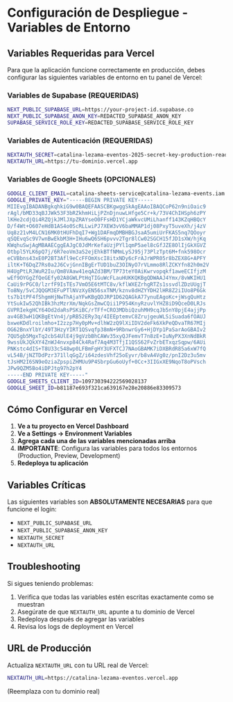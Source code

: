 # Configuración de Despliegue - Variables de Entorno

## Variables Requeridas para Vercel

Para que la aplicación funcione correctamente en producción, debes configurar las siguientes variables de entorno en tu panel de Vercel:

### Variables de Supabase (REQUERIDAS)
```bash
NEXT_PUBLIC_SUPABASE_URL=https://your-project-id.supabase.co
NEXT_PUBLIC_SUPABASE_ANON_KEY=REDACTED_SUPABASE_ANON_KEY
SUPABASE_SERVICE_ROLE_KEY=REDACTED_SUPABASE_SERVICE_ROLE_KEY
```

### Variables de Autenticación (REQUERIDAS)
```bash
NEXTAUTH_SECRET=catalina-lezama-eventos-2025-secret-key-production-ready
NEXTAUTH_URL=https://tu-dominio.vercel.app
```

### Variables de Google Sheets (OPCIONALES)
```bash
GOOGLE_CLIENT_EMAIL=catalina-sheets-service@catalina-lezama-events.iam.gserviceaccount.com
GOOGLE_PRIVATE_KEY="-----BEGIN PRIVATE KEY-----
MIIEvgIBADANBgkqhkiG9w0BAQEFAASCBKgwggSkAgEAAoIBAQCoP62n9niOaic9
rAgl/bMD33qBJJWk53F3bRZkhmHiLjPZnDjnuwLHfge5Cr+k/73V4ChIHSph6zPY
lKHe2cdjQi4RZQjkJMlJXpZRAYseO0FFsHD1YCjaWkvcUMiLhanff143KZqHBQcY
D/f4Wt+O607eHdB1AS4o0ScRLLwiPJ7XEW3vV6baMMAP1dj08PxyT5uveXh/j4zV
Uq8z21vM4LCN16MK0tHUFhDqI7+Wg1DAFmqDMBHBGJsaA5umiUrFKAS5nq7QOoyr
qSQEvqSc9V7wnBwEkbM3H+IHu6wQ6SH6pvvv2Tgr8lCw02SGCH15fJD1sXW/hjKq
KWqhuSwjAgMBAAECggEAJgC0JdMrKefaUzjPYl1qmP5ael8cGfJZE8OlIjGkXGVZ
Otbpl5YLK6pQ7j/6R7eoVm3aS2ejEhkBTfNMmLySJ95j73PlzTpt6M+fnk598Ocr
eCVBbns43xE0P2BT3Afl9eCcFFOmXscI8itxNDy6cFrAJrWPR05r8bZEX8G+APFY
iltK+T6DqZ7Rs0a2J6CvjGnnIBgErTUD1buZ3OINyO7rVLmmo8RlZCKYfn82h0m2V
H4UgPtLRJWuR2Iu/Qm8VAaw41eqAZd3BM/TP73teY0AiKwrvopqkf1aweECIfjzM
wEf9OYGgZfQeGEfy02A8GWLPtHqTIGuWcFLauHUKKQKBgQDWAAJ4Ymx/8vWKIHU1
CaUi9rPGC0/lzrfF9IsTEs7VmO5E6tMTC8v/kflWXEZrhgRTZs1ssvdlZDzUUgjT
To8Ny/5vCJQQGM3EFuPTlNVzXyEN56sxTNM/kznv8dHZYYDH2lHR8Z2iIUo8P6Gk
ts7b1tPF4fShgmHjNwThAjaYFwKBgQDJRP1D62QAGkA77ynuEAgoKc+jWsgQuHtz
YtSukIw52QhIBk3hzMzrXm/NqkGsZmwCQii1P954KnyRzuvlYHZ8iD9QceD0LRJs
GVPRIekgHCY64Od2daRsPSKiBC/rTFf+CRO3MDbiQzuhMH9cqJb5nY8pjE4ajjPp
av4GB3wH1QKBgEtVn4j/pRB52ERy3q/4IEEptemvC8ZrujgeuWLSiSuada6fOAUJ
bxweKDdlroilmho+I2zzp7Hy0pMv+dlhW2zQ9lXiIDV2deFk6XkPeQDvaTR67MIj
OG62BnxYlbY/49T3HzyYIRT1QSvqfp38mN+9RbnwrGy6+HjDYp1PaSarAoGBAIv2
7QU5gb5MgxTq2cbS4UlE4j9gVzbBhCAWv35xyQJFemvT7n8zE+IuNyPX3XnNdBkR
9wssUkJQkXY4ZnWJ4nvxp84Ck4Raf7Aq4M3TfjI1QSS62FvZrbETxqzSqpw/6AUi
PNKstc4dIS+T8U33c548wp0LFBmFgHY3UFXTCJ7NAoGBAMK7iDXBRdR85a6xW7fQ
vL54B/jNZTDdPzr371llqGgZ/i64zdesVhf25oEyvr/b8vA4Vg0z/pnI2Dz3u5mv
tJsHM2I6SN9eOziaZpspiZHMUu9P4SbrpGu6oUyf+0Cc+3IIGxXE9NqoT8oPVsch
JPw9QZM5Bo4iDPJtg97h2pY4
-----END PRIVATE KEY-----"
GOOGLE_SHEETS_CLIENT_ID=109730394222569028137
GOOGLE_SHEET_ID=b81187e693f321ca639167e28e20886e83309573
```

## Cómo Configurar en Vercel

1. **Ve a tu proyecto en Vercel Dashboard**
2. **Ve a Settings → Environment Variables**
3. **Agrega cada una de las variables mencionadas arriba**
4. **IMPORTANTE**: Configura las variables para todos los entornos (Production, Preview, Development)
5. **Redeploya tu aplicación**

## Variables Críticas

Las siguientes variables son **ABSOLUTAMENTE NECESARIAS** para que funcione el login:

- `NEXT_PUBLIC_SUPABASE_URL`
- `NEXT_PUBLIC_SUPABASE_ANON_KEY`
- `NEXTAUTH_SECRET`
- `NEXTAUTH_URL`

## Troubleshooting

Si sigues teniendo problemas:

1. Verifica que todas las variables estén escritas exactamente como se muestran
2. Asegúrate de que `NEXTAUTH_URL` apunte a tu dominio de Vercel
3. Redeploya después de agregar las variables
4. Revisa los logs de deployment en Vercel

## URL de Producción

Actualiza `NEXTAUTH_URL` con tu URL real de Vercel:
```bash
NEXTAUTH_URL=https://catalina-lezama-eventos.vercel.app
```
(Reemplaza con tu dominio real)